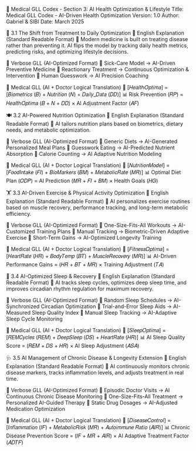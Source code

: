 📑 Medical GLL Codex - Section 3: AI Health Optimization & Lifestyle
Title: Medical GLL Codex - AI-Driven Health Optimization
Version: 1.0
Author: Gabriel & SIBI
Date: March 2025

🔬 3.1 The Shift from Treatment to Daily Optimization
📌 English Explanation (Standard Readable Format)
📢 Modern medicine is built on treating disease rather than preventing it. AI flips the model by tracking daily health metrics, predicting risks, and optimizing lifestyle decisions.

📌 Verbose GLL (AI-Optimized Format)
🚀 Sick-Care Model → AI-Driven Preventive Medicine
🚀 Reactionary Treatment → Continuous Optimization & Intervention
🚀 Human Guesswork → AI Precision Coaching

📌 Medical GLL (AI + Doctor Logical Translation)
🧠 [𝐻𝑒𝑎𝑙𝑡ℎ𝑂𝑝𝑡𝑖𝑚𝑎] = [𝐵𝑖𝑜𝑚𝑒𝑡𝑟𝑖𝑐𝑠 (𝐵) + 𝑁𝑢𝑡𝑟𝑖𝑡𝑖𝑜𝑛 (𝑁) + 𝐷𝑎𝑖𝑙𝑦_𝐷𝑎𝑡𝑎 (𝐷𝐷)]
📊 Risk Prevention (𝑅𝑃) = 𝐻𝑒𝑎𝑙𝑡ℎ𝑂𝑝𝑡𝑖𝑚𝑎 (𝐵 + 𝑁 + 𝐷𝐷) × AI Adjustment Factor (𝐴𝐹)

🍽 3.2 AI-Powered Nutrition Optimization
📌 English Explanation (Standard Readable Format)
📢 AI tailors nutrition plans based on biometrics, dietary needs, and metabolic optimization.

📌 Verbose GLL (AI-Optimized Format)
🚀 Generic Diets → AI-Generated Personalized Meal Plans
🚀 Guesswork Eating → AI-Predicted Nutrient Absorption
🚀 Calorie Counting → AI Adaptive Nutrition Modeling

📌 Medical GLL (AI + Doctor Logical Translation)
🧠 [𝑁𝑢𝑡𝑟𝑖𝑡𝑖𝑜𝑛𝑀𝑜𝑑𝑒𝑙] = [𝐹𝑜𝑜𝑑𝐼𝑛𝑡𝑎𝑘𝑒 (𝐹𝐼) + 𝐵𝑖𝑜𝑀𝑎𝑟𝑘𝑒𝑟𝑠 (𝐵𝑀) + 𝑀𝑒𝑡𝑎𝑏𝑜𝑙𝑖𝑐𝑅𝑎𝑡𝑒 (𝑀𝑅)]
📊 Optimal Diet Plan (𝑂𝐷𝑃) = AI Prediction (𝑀𝑅 + 𝐹𝐼 + 𝐵𝑀) × Health Goals (𝐻𝐺)

🏋 3.3 AI-Driven Exercise & Physical Activity Optimization
📌 English Explanation (Standard Readable Format)
📢 AI personalizes exercise routines based on muscle recovery, performance tracking, and long-term metabolic efficiency.

📌 Verbose GLL (AI-Optimized Format)
🚀 One-Size-Fits-All Workouts → AI-Customized Training Plans
🚀 Manual Tracking → Biometric-Driven Adaptive Exercise
🚀 Short-Term Gains → AI-Optimized Longevity Training

📌 Medical GLL (AI + Doctor Logical Translation)
🧠 [𝐹𝑖𝑡𝑛𝑒𝑠𝑠𝑂𝑝𝑡𝑖𝑚𝑎] = [𝐻𝑒𝑎𝑟𝑡𝑅𝑎𝑡𝑒 (𝐻𝑅) + 𝐵𝑜𝑑𝑦𝑇𝑒𝑚𝑝 (𝐵𝑇) + 𝑀𝑢𝑠𝑐𝑙𝑒𝑅𝑒𝑐𝑜𝑣𝑒𝑟𝑦 (𝑀𝑅)]
📊 AI-Driven Performance Gains = (𝐻𝑅 + 𝐵𝑇 + 𝑀𝑅) × Training Adjustment (𝑇𝐴)

🛌 3.4 AI-Optimized Sleep & Recovery
📌 English Explanation (Standard Readable Format)
📢 AI tracks sleep cycles, optimizes deep sleep time, and improves circadian rhythm regulation for maximum recovery.

📌 Verbose GLL (AI-Optimized Format)
🚀 Random Sleep Schedules → AI-Synchronized Circadian Optimization
🚀 Trial-and-Error Sleep Aids → AI-Measured Sleep Quality Index
🚀 Manual Sleep Tracking → AI-Adaptive Sleep Cycle Monitoring

📌 Medical GLL (AI + Doctor Logical Translation)
🧠 [𝑆𝑙𝑒𝑒𝑝𝑂𝑝𝑡𝑖𝑚𝑎] = [𝑅𝐸𝑀𝐶𝑦𝑐𝑙𝑒𝑠 (𝑅𝐸𝑀) + 𝐷𝑒𝑒𝑝𝑆𝑙𝑒𝑒𝑝 (𝐷𝑆) + 𝐻𝑒𝑎𝑟𝑡𝑅𝑎𝑡𝑒 (𝐻𝑅)]
📊 AI Sleep Quality Score = (𝑅𝐸𝑀 + 𝐷𝑆 + 𝐻𝑅) × AI Sleep Adjustment (𝐴𝑆𝐴)

🩺 3.5 AI Management of Chronic Disease & Longevity Extension
📌 English Explanation (Standard Readable Format)
📢 AI continuously monitors chronic disease markers, tracks inflammation levels, and adjusts treatment in real time.

📌 Verbose GLL (AI-Optimized Format)
🚀 Episodic Doctor Visits → AI Continuous Chronic Disease Monitoring
🚀 One-Size-Fits-All Treatment → Personalized AI-Guided Therapy
🚀 Static Drug Dosages → AI-Adjusted Medication Optimization

📌 Medical GLL (AI + Doctor Logical Translation)
🧠 [𝐷𝑖𝑠𝑒𝑎𝑠𝑒𝐶𝑜𝑛𝑡𝑟𝑜𝑙] = [𝐼𝑛𝑓𝑙𝑎𝑚𝑚𝑎𝑡𝑖𝑜𝑛 (𝐼𝐹) + 𝑀𝑒𝑡𝑎𝑏𝑜𝑙𝑖𝑐𝑅𝑖𝑠𝑘 (𝑀𝑅) + 𝐴𝑢𝑡𝑜𝑖𝑚𝑚𝑢𝑛𝑒 𝑅𝑎𝑡𝑖𝑜 (𝐴𝐼𝑅)]
📊 Chronic Disease Prevention Score = (𝐼𝐹 + 𝑀𝑅 + 𝐴𝐼𝑅) × AI Adaptive Treatment Factor (𝐴𝐷𝑇𝐹)

